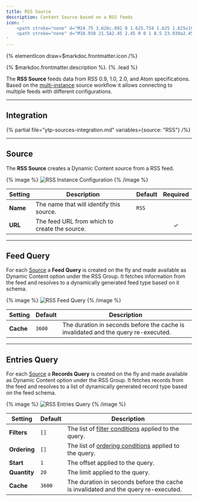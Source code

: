 ```yaml
---
title: RSS Source
description: Content Source based on a RSS feeds
icon: '
    <path stroke="none" d="M24.75 3.626c.891 0 1.625.734 1.625 1.625v19.5c0 .891-.734 1.625-1.625 1.625H5.25a1.633 1.633 0 0 1-1.625-1.625V5.25c0-.891.734-1.625 1.625-1.625h19.5ZM5.25 2.001A3.265 3.265 0 0 0 2 5.251v19.5A3.265 3.265 0 0 0 5.25 28h19.5A3.265 3.265 0 0 0 28 24.75V5.25a3.265 3.265 0 0 0-3.25-3.25H5.25Z"/>
    <path stroke="none" d="M10.938 21.5A2.45 2.45 0 0 1 8.5 23.939a2.45 2.45 0 0 1-2.437-2.437A2.45 2.45 0 0 1 8.5 19.063a2.45 2.45 0 0 1 2.438 2.438ZM6.063 7.69c0-.892.733-1.625 1.625-1.625 8.974 0 16.25 7.275 16.25 16.25 0 .89-.734 1.624-1.626 1.624a1.633 1.633 0 0 1-1.625-1.625c0-7.13-5.868-13-13-13A1.633 1.633 0 0 1 6.064 7.69Zm0 6.5c0-.892.733-1.625 1.625-1.625 5.348 0 9.75 4.4 9.75 9.75 0 .89-.734 1.624-1.626 1.624a1.633 1.633 0 0 1-1.624-1.625c0-3.565-2.935-6.5-6.5-6.5a1.633 1.633 0 0 1-1.625-1.624Z"/>
'
---
```


{% elementIcon draw=$markdoc.frontmatter.icon /%}

{% $markdoc.frontmatter.description %}. {% .lead %}

The **RSS Source** feeds data from RSS 0.9, 1.0, 2.0, and Atom specifications. Based on the [multi-instance](manager#multi-instance) source workflow it allows connecting to multiple feeds with different configurations.

---

## Integration

{% partial file="ytp-sources-integration.md" variables={source: "RSS"} /%}

---

## Source

The **RSS Source** creates a Dynamic Content source from a RSS feed.

{% image %}
![RSS Instance Configuration](/assets/ytp/sources/rss-config.webp)
{% /image %}

| Setting | Description | Default | Required |
| ------- | ----------- | ------- | :------: |
| **Name** | The name that will identify this source. | `RSS` |
| **URL** | The feed URL from which to create the source. | | &#x2713; |

---

## Feed Query

For each [Source](#source) a **Feed Query** is created on the fly and made available as Dynamic Content option under the RSS Group. It fetches information from the feed and resolves to a dynamically generated feed type based on it schema.

{% image %}
![RSS Feed Query](/assets/ytp/sources/rss-query-feed.webp)
{% /image %}

| Setting | Default | Description |
| ------- | ------- | ----------- |
| **Cache** | `3600` | The duration in seconds before the cache is invalidated and the query re-executed. |

---

## Entries Query

For each [Source](#source) a **Records Query** is created on the fly and made available as Dynamic Content option under the RSS Group. It fetches records from the feed and resolves to a list of dynamically generated record type based on the feed schema.

{% image %}
![RSS Entries Query](/assets/ytp/sources/rss-query-entries.webp)
{% /image %}

| Setting | Default | Description |
| ------- | ------- | ----------- |
| **Filters** | `[]` | The list of [filter conditions](../query-conditions#filter-conditions) applied to the query. |
| **Ordering** | `[]` | The list of [ordering conditions](../query-conditions#order-conditions) applied to the query. |
| **Start** | `1` | The offset applied to the query. |
| **Quantity** | `20` | The limit applied to the query. |
| **Cache** | `3600` | The duration in seconds before the cache is invalidated and the query re-executed. |
